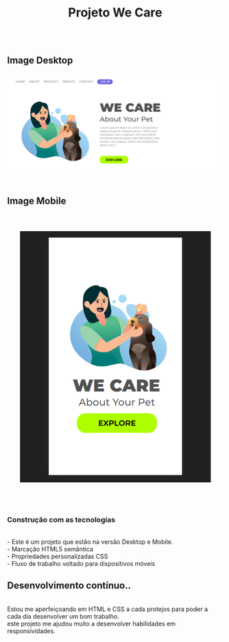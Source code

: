  <h1 align="center"> Projeto We Care</h1>
 <br>
 <br>
 <h2>Image Desktop</h2>
 <img src="https://github.com/williadorosario/Meu-Projeto-We-Care/blob/master/We%20Care%20-%20Desktop.png?raw=true"/>
 <br>
 <br>
 <h2>Image Mobile</h2>
 <br>
 <h3 align="center">
 <img src="https://github.com/williadorosario/Meu-Projeto-We-Care/blob/master/We%20Care%20-%20Mobile.png?raw=true" />
 </h3>
 <br>
 <br>
 <h3>Construção com as tecnologias </h3>
 <br>
  - Este é um  projeto que estão na versão Desktop e Mobile.
  <br>
 - Marcação HTML5 semântica
  <br>
- Propriedades personalizadas CSS
 <br>
- Fluxo de trabalho voltado para dispositivos móveis
<br>
<h2>Desenvolvimento contínuo..</h2>
<br>
Estou me aperfeiçoando em HTML e CSS a cada protejos para poder a cada dia desenvolver um bom trabalho.
<br>
este projeto me ajudou muito a desenvolver habilidades em responsividades.
